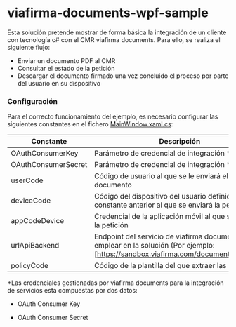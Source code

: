 # viafirma-documents-wpf-sample

Esta solución pretende mostrar de forma básica la integración de un cliente con tecnología c# con el CMR viafirma documents. 
Para ello, se realiza el siguiente flujo:

  - Enviar un documento PDF al CMR
  - Consultar el estado de la petición
  - Descargar el documento firmado una vez concluido el proceso por parte del usuario en su dispositivo

### Configuración

Para el correcto funcionamiento del ejemplo, es necesario configurar las siguientes constantes en el fichero [MainWindow.xaml.cs]: 

| Constante | Descripción |
| ------ | ------ |
| OAuthConsumerKey | Parámetro de credencial de integración *|
| OAuthConsumerSecret | Parámetro de credencial de integración * |
| userCode | Código de usuario al que se le enviará el documento |
| deviceCode | Código del dispositivo del usuario definido en la constante anterior al que se enviará la petición |
| appCodeDevice | Credencial de la  aplicación móvil al que se enviará la petición |
| urlApiBackend | Endpoint del servicio de viafirma documents a emplear en la solución (Por ejemplo: [https://sandbox.viafirma.com/documents/api/v3/]) |
| policyCode | Código de la plantilla del que extraer las políticas |


*Las credenciales gestionadas por viafirma documents para la integración de servicios esta compuestas por dos datos:
- OAuth Consumer Key
- OAuth Consumer Secret


   [MainWindow.xaml.cs]: <https://github.com/viavansi/viafirma-documents-wpf-sample/blob/master/ViafirmaDocumentsWpfAppSample/MainWindow.xaml.cs>
